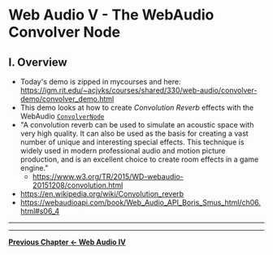 # Web Audio V - The WebAudio Convolver Node

## I. Overview
- Today's demo is zipped in mycourses and here: https://igm.rit.edu/~acjvks/courses/shared/330/web-audio/convolver-demo/convolver_demo.html
- This demo looks at how to create *Convolution Reverb* effects with the WebAudio [`ConvolverNode`](https://developer.mozilla.org/en-US/docs/Web/API/ConvolverNode)
- "A convolution reverb can be used to simulate an acoustic space with very high quality. It can also be used as the basis for creating a vast number of unique and interesting special effects. This technique is widely used in modern professional audio and motion picture production, and is an excellent choice to create room effects in a game engine."
  -  https://www.w3.org/TR/2015/WD-webaudio-20151208/convolution.html 
- https://en.wikipedia.org/wiki/Convolution_reverb
- https://webaudioapi.com/book/Web_Audio_API_Boris_Smus_html/ch06.html#s06_4

<hr><hr>

**[Previous Chapter <- Web Audio IV](demo-web-audio-4.md)**
